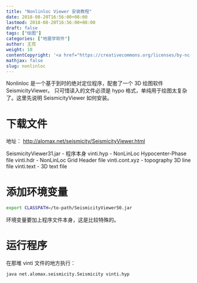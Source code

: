 ```yaml
---
title: "Nonlinloc Viewer 安装教程"
date: 2018-08-20T16:56:00+08:00
lastmod: 2018-08-20T16:56:00+08:00
draft: false
tags: ["绘图"]
categories: ["地震学软件"]
author: 王亮
weight: 10
contentCopyright: '<a href="https://creativecommons.org/licenses/by-nc-sa/4.0/deed.zh" rel="noopener" target="_blank">CC 4.0</a>'
mathjax: false
slug: nonlinloc
---
```


Nonlinloc 是一个基于到时的绝对定位程序，配套了一个 3D 绘图软件 SeismicityViewer。
只可惜读入的文件必须是 hypo 格式，单纯用于绘图太复杂了。这里先说明 SeismicityViewer 如何安装。

# 下载文件

地址： http://alomax.net/seismicity/SeismicityViewer.html

SeismicityViewer31.jar - 程序本身
vinti.hyp - NonLinLoc Hypocenter-Phase file
vinti.hdr - NonLinLoc Grid Header file
vinti.cont.xyz - topography 3D line file
vinti.text - 3D text file

# 添加环境变量

```bash
export CLASSPATH=/to-path/SeismicityViewer50.jar
```

环境变量要加上程序文件本身，这是比较特殊的。

# 运行程序

在那堆 vinti 文件的地方执行：

```bash
java net.alomax.seismicity.Seismicity vinti.hyp
```
